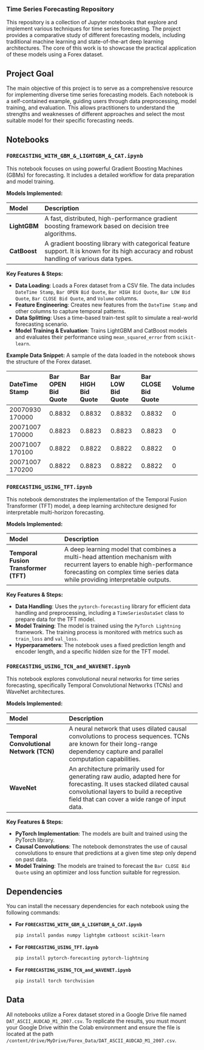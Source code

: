 ### Time Series Forecasting Repository

This repository is a collection of Jupyter notebooks that explore and implement various techniques for time series forecasting. The project provides a comparative study of different forecasting models, including traditional machine learning and state-of-the-art deep learning architectures. The core of this work is to showcase the practical application of these models using a Forex dataset.

## Project Goal

The main objective of this project is to serve as a comprehensive resource for implementing diverse time series forecasting models. Each notebook is a self-contained example, guiding users through data preprocessing, model training, and evaluation. This allows practitioners to understand the strengths and weaknesses of different approaches and select the most suitable model for their specific forecasting needs.

## Notebooks

### `FORECASTING_WITH_GBM_&_LIGHTGBM_&_CAT.ipynb`

This notebook focuses on using powerful Gradient Boosting Machines (GBMs) for forecasting. It includes a detailed workflow for data preparation and model training.

**Models Implemented:**

| Model | Description |
| :--- | :--- |
| **LightGBM** | A fast, distributed, high-performance gradient boosting framework based on decision tree algorithms. |
| **CatBoost** | A gradient boosting library with categorical feature support. It is known for its high accuracy and robust handling of various data types. |

**Key Features & Steps:**

  * **Data Loading**: Loads a Forex dataset from a CSV file. The data includes `DateTime Stamp`, `Bar OPEN Bid Quote`, `Bar HIGH Bid Quote`, `Bar LOW Bid Quote`, `Bar CLOSE Bid Quote`, and `Volume` columns.
  * **Feature Engineering**: Creates new features from the `DateTime Stamp` and other columns to capture temporal patterns.
  * **Data Splitting**: Uses a time-based train-test split to simulate a real-world forecasting scenario.
  * **Model Training & Evaluation**: Trains LightGBM and CatBoost models and evaluates their performance using `mean_squared_error` from `scikit-learn`.

**Example Data Snippet:**
A sample of the data loaded in the notebook shows the structure of the Forex dataset.

| DateTime Stamp | Bar OPEN Bid Quote | Bar HIGH Bid Quote | Bar LOW Bid Quote | Bar CLOSE Bid Quote | Volume |
| :--- | :--- | :--- | :--- | :--- | :--- |
| 20070930 170000 | 0.8832 | 0.8832 | 0.8832 | 0.8832 | 0 |
| 20071007 170000 | 0.8823 | 0.8823 | 0.8823 | 0.8823 | 0 |
| 20071007 170100 | 0.8822 | 0.8822 | 0.8822 | 0.8822 | 0 |
| 20071007 170200 | 0.8822 | 0.8823 | 0.8822 | 0.8822 | 0 |

### `FORECASTING_USING_TFT.ipynb`

This notebook demonstrates the implementation of the Temporal Fusion Transformer (TFT) model, a deep learning architecture designed for interpretable multi-horizon forecasting.

**Models Implemented:**

| Model | Description |
| :--- | :--- |
| **Temporal Fusion Transformer (TFT)** | A deep learning model that combines a multi-head attention mechanism with recurrent layers to enable high-performance forecasting on complex time series data while providing interpretable outputs.

**Key Features & Steps:**

  * **Data Handling**: Uses the `pytorch-forecasting` library for efficient data handling and preprocessing, including a `TimeSeriesDataSet` class to prepare data for the TFT model.
  * **Model Training**: The model is trained using the `PyTorch Lightning` framework. The training process is monitored with metrics such as `train_loss` and `val_loss`.
  * **Hyperparameters**: The notebook uses a fixed prediction length and encoder length, and a specific hidden size for the TFT model.

### `FORECASTING_USING_TCN_and_WAVENET.ipynb`

This notebook explores convolutional neural networks for time series forecasting, specifically Temporal Convolutional Networks (TCNs) and WaveNet architectures.

**Models Implemented:**

| Model | Description |
| :--- | :--- |
| **Temporal Convolutional Network (TCN)** | A neural network that uses dilated causal convolutions to process sequences. TCNs are known for their long-range dependency capture and parallel computation capabilities.
| **WaveNet** | An architecture primarily used for generating raw audio, adapted here for forecasting. It uses stacked dilated causal convolutional layers to build a receptive field that can cover a wide range of input data.

**Key Features & Steps:**

  * **PyTorch Implementation**: The models are built and trained using the PyTorch library.
  * **Causal Convolutions**: The notebook demonstrates the use of causal convolutions to ensure that predictions at a given time step only depend on past data.
  * **Model Training**: The models are trained to forecast the `Bar CLOSE Bid Quote` using an optimizer and loss function suitable for regression.

## Dependencies

You can install the necessary dependencies for each notebook using the following commands:

  * **For `FORECASTING_WITH_GBM_&_LIGHTGBM_&_CAT.ipynb`**

    ```bash
    pip install pandas numpy lightgbm catboost scikit-learn
    ```

  * **For `FORECASTING_USING_TFT.ipynb`**

    ```bash
    pip install pytorch-forecasting pytorch-lightning
    ```

  * **For `FORECASTING_USING_TCN_and_WAVENET.ipynb`**

    ```bash
    pip install torch torchvision
    ```

## Data

All notebooks utilize a Forex dataset stored in a Google Drive file named `DAT_ASCII_AUDCAD_M1_2007.csv`. To replicate the results, you must mount your Google Drive within the Colab environment and ensure the file is located at the path `/content/drive/MyDrive/Forex_Data/DAT_ASCII_AUDCAD_M1_2007.csv`.
